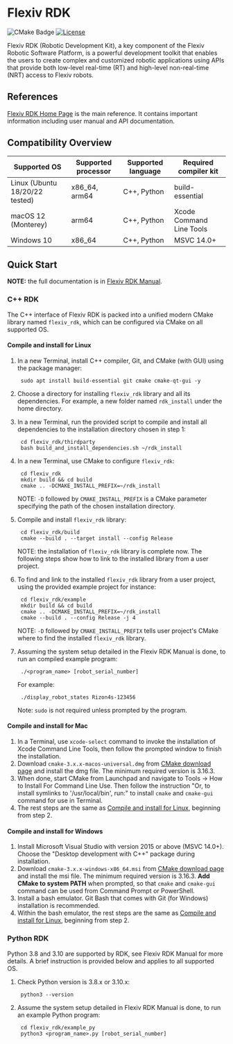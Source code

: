 # Flexiv RDK

![CMake Badge](https://github.com/flexivrobotics/flexiv_rdk/actions/workflows/cmake.yml/badge.svg)
[![License](https://img.shields.io/badge/License-Apache%202.0-blue.svg)](https://www.apache.org/licenses/LICENSE-2.0.html)

Flexiv RDK (Robotic Development Kit), a key component of the Flexiv Robotic Software Platform, is a powerful development toolkit that enables the users to create complex and customized robotic applications using APIs that provide both low-level real-time (RT) and high-level non-real-time (NRT) access to Flexiv robots.

## References

[Flexiv RDK Home Page](https://rdk.flexiv.com/) is the main reference. It contains important information including user manual and API documentation.

## Compatibility Overview

| **Supported OS**               | **Supported processor** | **Supported language** | **Required compiler kit** |
| ------------------------------ | ----------------------- | ---------------------- | ------------------------- |
| Linux (Ubuntu 18/20/22 tested) | x86_64, arm64           | C++, Python            | build-essential           |
| macOS 12 (Monterey)            | arm64                   | C++, Python            | Xcode Command Line Tools  |
| Windows 10                     | x86_64                  | C++, Python            | MSVC 14.0+                |

## Quick Start

**NOTE:** the full documentation is in [Flexiv RDK Manual](https://rdk.flexiv.com/manual/).

### C++ RDK

The C++ interface of Flexiv RDK is packed into a unified modern CMake library named ``flexiv_rdk``, which can be configured via CMake on all supported OS.

#### Compile and install for Linux

1. In a new Terminal, install C++ compiler, Git, and CMake (with GUI) using the package manager:

        sudo apt install build-essential git cmake cmake-qt-gui -y

2. Choose a directory for installing ``flexiv_rdk`` library and all its dependencies. For example, a new folder named ``rdk_install`` under the home directory.
3. In a new Terminal, run the provided script to compile and install all dependencies to the installation directory chosen in step 1:

        cd flexiv_rdk/thirdparty
        bash build_and_install_dependencies.sh ~/rdk_install

4. In a new Terminal, use CMake to configure ``flexiv_rdk``:

        cd flexiv_rdk
        mkdir build && cd build
        cmake .. -DCMAKE_INSTALL_PREFIX=~/rdk_install

   NOTE: ``-D`` followed by ``CMAKE_INSTALL_PREFIX`` is a CMake parameter specifying the path of the chosen installation directory.

5. Compile and install ``flexiv_rdk`` library:

        cd flexiv_rdk/build
        cmake --build . --target install --config Release

   NOTE: the installation of ``flexiv_rdk`` library is complete now. The following steps show how to link to the installed library from a user project.

6. To find and link to the installed ``flexiv_rdk`` library from a user project, using the provided example project for instance:

        cd flexiv_rdk/example
        mkdir build && cd build
        cmake .. -DCMAKE_INSTALL_PREFIX=~/rdk_install
        cmake --build . --config Release -j 4

   NOTE: ``-D`` followed by ``CMAKE_INSTALL_PREFIX`` tells user project's CMake where to find the installed ``flexiv_rdk`` library.

7. Assuming the system setup detailed in the Flexiv RDK Manual is done, to run an compiled example program:

        ./<program_name> [robot_serial_number]

   For example:

        ./display_robot_states Rizon4s-123456

   Note: ``sudo`` is not required unless prompted by the program.

#### Compile and install for Mac

1. In a Terminal, use ``xcode-select`` command to invoke the installation of Xcode Command Line Tools, then follow the prompted window to finish the installation.
2. Download ``cmake-3.x.x-macos-universal.dmg`` from [CMake download page](https://cmake.org/download/) and install the dmg file. The minimum required version is 3.16.3.
3. When done, start CMake from Launchpad and navigate to Tools -> How to Install For Command Line Use. Then follow the instruction "Or, to install symlinks to '/usr/local/bin', run:" to install ``cmake`` and ``cmake-gui`` command for use in Terminal.
4. The rest steps are the same as [Compile and install for Linux](#compile-and-install-for-linux), beginning from step 2.

#### Compile and install for Windows

1. Install Microsoft Visual Studio with version 2015 or above (MSVC 14.0+). Choose the "Desktop development with C++" package during installation.
2. Download ``cmake-3.x.x-windows-x86_64.msi`` from [CMake download page](https://cmake.org/download/) and install the msi file. The minimum required version is 3.16.3. **Add CMake to system PATH** when prompted, so that ``cmake`` and ``cmake-gui`` command can be used from Command Prompt or PowerShell.
3. Install a bash emulator. Git Bash that comes with Git (for Windows) installation is recommended.
4. Within the bash emulator, the rest steps are the same as [Compile and install for Linux](#compile-and-install-for-linux), beginning from step 2.

### Python RDK

Python 3.8 and 3.10 are supported by RDK, see Flexiv RDK Manual for more details. A brief instruction is provided below and applies to all supported OS.

1. Check Python version is 3.8.x or 3.10.x:

        python3 --version

2. Assume the system setup detailed in Flexiv RDK Manual is done, to run an example Python program:

        cd flexiv_rdk/example_py
        python3 <program_name>.py [robot_serial_number]
